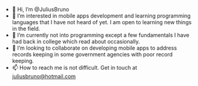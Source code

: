 - 👋 Hi, I’m @JuliusBruno
- 👀 I’m interested in mobile apps development and learning programming languages that I have not heard of yet. I am open to learning new things in the field.
- 🌱 I’m currently not into programming except a few fundamentals I have had back in college which read about occasionally.
- 💞️ I’m looking to collaborate on developing mobile apps to address records keeping in some government agencies with poor record keeping.
- 📫 How to reach me is not difficult. Get in touch at juliusbruno@hotmail.com

<!---
JuliusBruno/JuliusBruno is a ✨ special ✨ repository because its `README.md` (this file) appears on your GitHub profile.
You can click the Preview link to take a look at your changes.
--->
